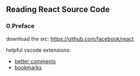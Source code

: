 ## Reading React Source Code

### 0.Preface

download the src:
https://github.com/facebook/react

helpful vscode extensions:

- [better comments](https://marketplace.visualstudio.com/items?itemName=aaron-bond.better-comments)
- [bookmarks](https://marketplace.visualstudio.com/items?itemName=alefragnani.Bookmarks)
